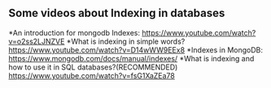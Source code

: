 ## Some videos about Indexing in databases

*An introduction for mongodb Indexes: https://www.youtube.com/watch?v=o2ss2LJNZVE
*What is indexing in simple words? https://www.youtube.com/watch?v=D14wWW9EEx8
*Indexes in MongoDB: https://www.mongodb.com/docs/manual/indexes/
*What is indexing and how to use it in SQL databases?(RECOMMENDED) https://www.youtube.com/watch?v=fsG1XaZEa78
